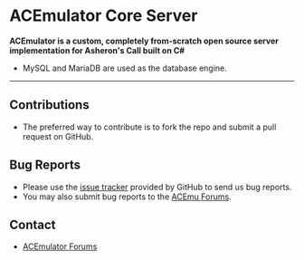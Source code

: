 # ACEmulator Core Server
**ACEmulator is a custom, completely from-scratch open source server implementation for Asheron's Call built on C#**
 * MySQL and MariaDB are used as the database engine.

***

## Contributions

* The preferred way to contribute is to fork the repo and submit a pull request on GitHub.

## Bug Reports

* Please use the [issue tracker](https://github.com/ACEmulator/ACE/issues) provided by GitHub to send us bug reports.
* You may also submit bug reports to the [ACEmu Forums](http://acemulator.org/forums).

## Contact

- [ACEmulator Forums](http://acemulator.org/forums)
